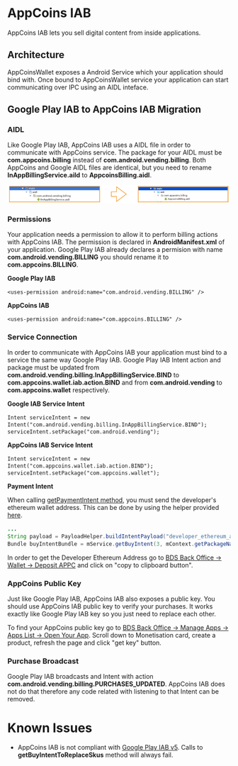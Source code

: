 # AppCoins IAB
AppCoins IAB lets you sell digital content from inside applications.


## Architecture
AppCoinsWallet exposes a Android Service which your application should bind with. Once bound to AppCoinsWallet service your application can start communicating over IPC using an AIDL inteface.

## Google Play IAB to AppCoins IAB Migration


### AIDL

Like Google Play IAB, AppCoins IAB uses a AIDL file in order to communicate with AppCoins service. The package for your AIDL must be **com.appcoins.billing** instead of **com.android.vending.billing**. Both AppCoins and Google AIDL files are identical, but you need to rename **InAppBillingService.aild** to **AppcoinsBilling.aidl**.

![Migration](docs/aidl-migration.png)

### Permissions

Your application needs a permission to allow it to perform billing actions with AppCoins IAB. The permission is declared in **AndroidManifest.xml** of your application. Google Play IAB already declares a permision with name **com.android.vending.BILLING** you should rename it to **com.appcoins.BILLING**.


**Google Play IAB**

	<uses-permission android:name="com.android.vending.BILLING" />

**AppCoins IAB**

	<uses-permission android:name="com.appcoins.BILLING" />

### Service Connection

In order to communicate with AppCoins IAB your application must bind to a service the same way Google Play IAB. Google Play IAB Intent action and package must be updated from **com.android.vending.billing.InAppBillingService.BIND** to **com.appcoins.wallet.iab.action.BIND** and from **com.android.vending** to **com.appcoins.wallet** respectively.


**Google IAB Service Intent**

	Intent serviceIntent = new Intent("com.android.vending.billing.InAppBillingService.BIND");
	serviceIntent.setPackage("com.android.vending");

**AppCoins IAB Service Intent**

	Intent serviceIntent = new Intent("com.appcoins.wallet.iab.action.BIND");
	serviceIntent.setPackage("com.appcoins.wallet");

**Payment Intent**	

When calling [getPaymentIntent method](https://github.com/Aptoide/appcoins-iab-sample/blob/feature/APPC-541-documentation/app/src/appcoinsiab/aidl/com/appcoins/billing/AppcoinsBilling.aidl#L96), you must send the developer's ethereum wallet address. This can be done by using the helper provided [here](app/src/main/java/com/aptoide/iabexample/util/PayloadHelper.java).

```java
...
String payload = PayloadHelper.buildIntentPayload("developer_ethereum_address","developer_payload")
Bundle buyIntentBundle = mService.getBuyIntent(3, mContext.getPackageName(), sku, itemType, payload);
```
In order to get the Developer Ethereum Address go to [BDS Back Office -> Wallet -> Deposit APPC](https://developers-dev.blockchainds.com/wallet/depositAppc) and click on "copy to clipboard button".


### AppCoins Public Key

Just like Google Play IAB, AppCoins IAB also exposes a public key. You should use AppCoins IAB public key to verify your purchases. It works exactly like Google Play IAB key so you just need to replace each other.

To find your AppCoins public key go to [BDS Back Office -> Manage Apps -> Apps List -> Open Your App](https://developers-dev.blockchainds.com/myApps/appsList). Scroll down to Monetisation card, create a product, refresh the page and click "get key" button.


### Purchase Broadcast

Google Play IAB broadcasts and Intent with action **com.android.vending.billing.PURCHASES_UPDATED**. AppCoins IAB does not do that therefore any code related with listening to that Intent can be removed.


# Known Issues


* AppCoins IAB is not compliant with [Google Play IAB v5](https://developer.android.com/google/play/billing/versions.html). Calls to **getBuyIntentToReplaceSkus** method will always fail.
